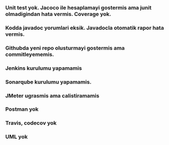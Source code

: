 

### Unit test yok. Jacoco ile hesaplamayi gostermis ama junit olmadigindan hata vermis. Coverage yok.

### Kodda javadoc yorumlari eksik. Javadocla otomatik rapor hata vermis.

### Githubda yeni repo olusturmayi gostermis ama commitleyememis.

### Jenkins kurulumu yapamamis

### Sonarqube kurulumu yapamamis.

### JMeter ugrasmis ama calistiramamis

### Postman yok

### Travis, codecov yok

### UML yok